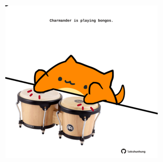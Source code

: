 <!-- built at 18/06/2021, 18:03:52 UTC -->
<p align="center">
  <img width="500" height="500" src="./ReadmeImage.svg">
</p>
